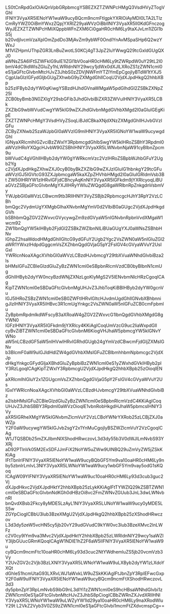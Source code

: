 LS0tCnRpdGxlOiAiQnVpbGRpbmcgYSBEZXZTZWNPcHMgQ3VsdHVyZTogVGhl
IFNlY3VyaXR5IENoYW1waW9ucyBQcm9ncmFtIgpkYXRlOiAyMDI0LTA2LTIz
CmRyYWZ0OiBmYWxzZQpjYXRlZ29yaWVzOiBbIlNlY3VyaXR5Il0KdGFnczog
WyJEZXZTZWNPcHMiXQppbWFnZXM6Ci0gaHR0cHM6Ly9taXJvLm1lZGl1bS5j
b20vdjIvcmVzaXplOmZpdDo3MjAvZm9ybWF0OndlYnAvMSpaSHp6Q2wzYWxJ
M1VIZHpmUThpZGR3LnBuZwotLS0KCj4gT3JpZ2luYWwgQ29tcGxldGUgQXJ0
aWNsZSA6IFtSZWFkIG9uIE1lZGl1bV0oaHR0cHM6Ly9tZWRpdW0uY29tL2l0
bmV4dC9idWlsZGluZy1hLWRldnNlY29wcy1jdWx0dXJlLXRoZS1zZWN1cml0
eS1jaGFtcGlvbnMtcHJvZ3JhbS0zZDVjNWFmYTZlYmEpCgojIyBTdW1tYXJ5
CgpUaGlzIGFydGljbGUgZXhwbG9yZXMgdGhlICoqU2VjdXJpdHkgQ2hhbXBp
b25zIFByb2dyYW0qKiwgYSBzdHJhdGVnaWMgaW5pdGlhdGl2ZSBkZXNpZ25l
ZCB0byBmb3N0ZXIgY29sbGFib3JhdGlvbiBiZXR3ZWVuIHNlY3VyaXR5LCBk
ZXZlbG9wbWVudCwgYW5kIG9wZXJhdGlvbnMgdGVhbXMgd2l0aGluIGEgKipE
ZXZTZWNPcHMgY3VsdHVyZSoqLiBJdCBkaXNjdXNzZXMgdGhlIHJvbGVzIGFu
ZCByZXNwb25zaWJpbGl0aWVzIG9mIHNlY3VyaXR5IGNoYW1waW9ucywgdGhl
IGNyaXRlcmlhIGZvciBzZWxlY3RpbmcgdGhlbSwgYW5kIHRoZSBhY3Rpdml0
aWVzIHRoYXQgcHJvbW90ZSBhIHNlY3VyaXR5LWNvbnNjaW91cyBlbnZpcm9u
bWVudC4gVGhlIHByb2dyYW0gYWRkcmVzc2VzIHRoZSBpbWJhbGFuY2Ugb2Yg
c2VjdXJpdHkgZXhwZXJ0cyB0byBkZXZlbG9wZXJzIGluIG1hbnkgY29tcGFu
aWVzIGJ5IGVtcG93ZXJpbmcgaW5kaXZpZHVhbHMgd2l0aGluIGRldmVsb3Bt
ZW50IHRlYW1zIHRvIGFjdCBhcyAqKnNlY3VyaXR5IGFkdm9jYXRlcyoqLiBU
aGVzZSBjaGFtcGlvbnMgYXJlIHRyYWluZWQgdG8gaWRlbnRpZnkgdnVsbmVy
YWJpbGl0aWVzLCBwcm9tb3RlIHNlY3VyZSBjb2RpbmcgcHJhY3RpY2VzLCBh
bmQgc2VydmUgYXMgbGlhaXNvbnMgYmV0d2VlbiB0aGUgc2VjdXJpdHkgdGVh
bSBhbmQgZGV2ZWxvcGVycywgZm9zdGVyaW5nIGNvbnRpbnVvdXMgaW1wcm92
ZW1lbnQgYW5kIHByb2FjdGl2ZSBkZWZlbnNlLiBUaGUgYXJ0aWNsZSBhbHNv
IGhpZ2hsaWdodHMgdGhlIGltcG9ydGFuY2Ugb2Ygc2VsZWN0aW5nIGluZGl2
aWR1YWxzIHdpdGggcmVsZXZhbnQgdGVjaG5pY2FsIGV4cGVyaWVuY2UsIGxl
YWRlcnNoaXAgcXVhbGl0aWVzLCBzdHJvbmcgY29tbXVuaWNhdGlvbiBza2ls
bHMsIGFuZCBleGlzdGluZyBzZWN1cml0eSBpbnRlcmVzdCB0byBlbnN1cmUg
dGhlIHByb2dyYW0ncyBzdWNjZXNzLgoKIyMgS2V5IENvbmNlcHRzCgoqICAg
KipTZWN1cml0eSBDaGFtcGlvbnMgUHJvZ3JhbToqKiBBIHByb2dyYW0gcnVu
IGJ5IHRoZSBzZWN1cml0eSB0ZWFtIHRvIGltcHJvdmUgdGhlIGNvbXBhbnni
gJlzIHNlY3VyaXR5IHBvc3R1cmUgYnkgc2VsZWN0aW5nIGFuZCB0cmFpbmlu
ZyBpbmRpdmlkdWFscyB3aXRoaW4gZGV2ZWxvcG1lbnQgdGVhbXMgdG8gYWN0
IGFzIHNlY3VyaXR5IGFkdm9jYXRlcy4KKiAgICoqUmVzcG9uc2liaWxpdGll
cyBvZiBTZWN1cml0eSBDaGFtcGlvbnM6KiogVHJhaW5pbmcgYW5kIGNvYWNo
aW5nLCBzdGF5aW5nIHVwIHRvIGRhdGUgb24gYmVzdCBwcmFjdGljZXMsIGNv
b3BlcmF0aW9uIGJldHdlZW4gdGVhbXMsIGFuZCBlbmhhbmNpbmcgc2VjdXJp
dHkgYnkgcGFydGljaXBhdGluZyBpbiBzZWN1cml0eS1yZWxhdGVkIHByb2pl
Y3RzLgoqICAgKipTZWxlY3RpbmcgU2VjdXJpdHkgQ2hhbXBpb25zOioqIENy
aXRlcmlhIGluY2x1ZGUgcmVsZXZhbnQgdGVjaG5pY2FsIGV4cGVyaWVuY2Us
IGxlYWRlcnNoaXAgcXVhbGl0aWVzLCBzdHJvbmcgY29tbXVuaWNhdGlvbiBz
a2lsbHMsIGFuZCBleGlzdGluZyBzZWN1cml0eSBpbnRlcmVzdC4KKiAgICoq
UHJvZ3JhbSBBY3Rpdml0aWVzOioqIE1vbnRobHkgdHJhaW5pbmcsIHNlY3Vy
aXR5IGRheXMgYW5kIGNvbmZlcmVuY2VzLCBoYWNrYXRob25zLCBjZXJ0aWZp
Y2F0aW9ucywgYW5kIGJvb2sgY2x1YnMuCgojIyBSZWZlcmVuY2VzCgoqICAg
W1JTQSBDb25mZXJlbmNlXShodHRwczovL3d3dy55b3V0dWJlLmNvbS93YXRj
aD92PTlnVk05M2ExSDFJJmFiX2NoYW5uZWw9UlNBQ29uZmVyZW5jZSkKKiAg
IFtTbnlrIFNlY3VyaXR5IENoYW1waW9ucyBQbGF5Ym9va10oaHR0cHM6Ly9n
by5zbnlrLmlvL3NlY3VyaXR5LWNoYW1waW9ucy1wbGF5Ym9vay5odG1sKQoq
ICAgW09YIFNlY3VyaXR5IENoYW1waW9uc10oaHR0cHM6Ly93d3cub3guc2Vj
dXJpdHkvc2VjdXJpdHktY2hhbXBpb25zLykKKiAgIFtTYWZlQ29kZSBTZWN1
cml0eSBDaGFtcGlvbnNdKGh0dHBzOi8vc2FmZWNvZGUub3JnL3dwLWNvbnRl
bnQvdXBsb2Fkcy8yMDE5LzAyL1NlY3VyaXR5LUNoYW1waW9ucy0yMDE5LS5w
ZGYpCiogICBbU3lub3BzeXMgU2VjdXJpdHkgQ2hhbXBpb25zXShodHRwczov
L3d3dy5zeW5vcHN5cy5jb20vY29udGVudC9kYW0vc3lub3BzeXMvc2lnLWFz
c2V0cy9lYm9va3Mvc2VjdXJpdHktY2hhbXBpb25zLWRldnNlY29wcy1saWZl
Y3ljbGUucGRmKQoqICAgW1NDIE1hZ2F6aW5lIFNlY3VyaXR5IENoYW1waW9u
cyBQcm9ncmFtc10oaHR0cHM6Ly93d3cuc2NtYWdhemluZS5jb20vcmVzb3Vy
Y2UvZGV2c2Vjb3BzLXNlY3VyaXR5LWNoYW1waW9uLXByb2dyYW1zLXdoYXQt
dGhleS1hcmUtaG93LXRvLWJ1aWxkLW9uZSkKKiAgIFtJbnZpY3RpIEFwcGxp
Y2F0aW9uIFNlY3VyaXR5IENoYW1waW9ucyBQcm9ncmFtXShodHRwczovL3d3
dy5pbnZpY3RpLmNvbS9ibG9nL3dlYi1zZWN1cml0eS9hcHBsaWNhdGlvbi1z
ZWN1cml0eS1jaGFtcGlvbnMtcHJvZ3JhbS8pCiogICBbZWRnZXJvdXRlIHNl
Y3VyaXR5LWNoYW1waW9uLWZyYW1ld29ya10oaHR0cHM6Ly9naXRodWIuY29t
L2VkZ2Vyb3V0ZS9zZWN1cml0eS1jaGFtcGlvbi1mcmFtZXdvcmspCg==
